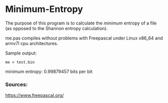 # Minimum-Entropy

The purpose of this program is to calculate the <i>minimum</i> entropy of a file (as opposed to the Shannon entropy calculation).

me.pas compiles without problems with Freepascal under Linux x86_64 and armv7l cpu architectures.

Sample output:

`me < test.bin`

minimum entropy: 0.99879457 bits per bit

### Sources:
https://www.freepascal.org/

